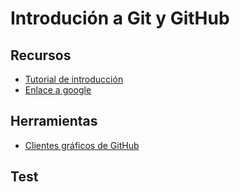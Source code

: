 ﻿# Introdución a Git y GitHub
## Recursos
* [Tutorial de introducción](recursos/GitGithubPrimerosPasos.md)
* [Enlace a google](https://google.com)
## Herramientas
* [Clientes gráficos de GitHub](https://git-scm.com/download/gui/windows)
## Test
